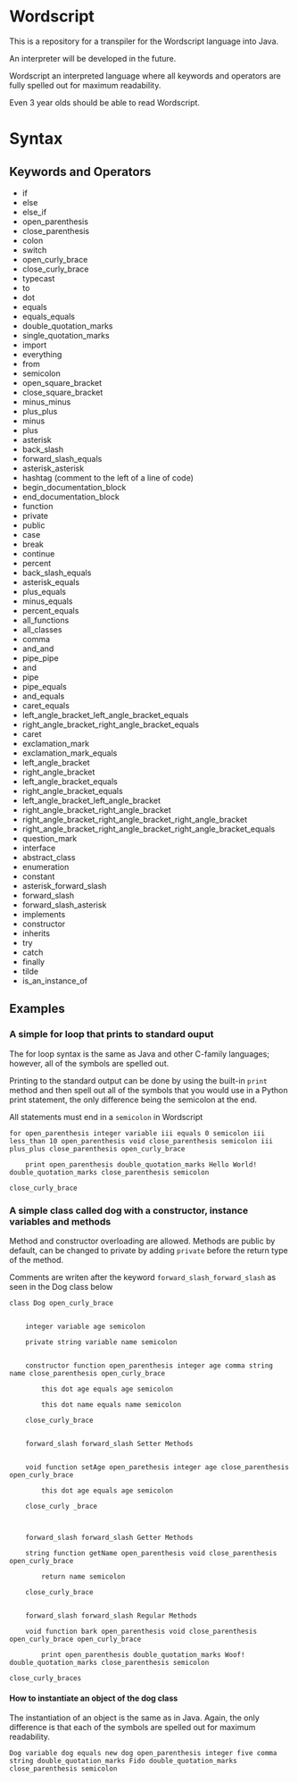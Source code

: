 # Wordscript

This is a repository for a transpiler for the Wordscript language into Java.


An interpreter will be developed in the future.

Wordscript an interpreted language where all keywords and operators are fully spelled out for maximum readability.

Even 3 year olds should be able to read Wordscript.


# Syntax
    
## Keywords and Operators
    
- if
- else
- else_if
- open_parenthesis
- close_parenthesis
- colon
- switch
- open_curly_brace
- close_curly_brace
- typecast
- to
- dot
- equals
- equals_equals
- double_quotation_marks
- single_quotation_marks
- import  
- everything  
- from  
- semicolon  
- open_square_bracket  
- close_square_bracket  
- minus_minus  
- plus_plus  
- minus  
- plus  
- asterisk  
- back_slash  
- forward_slash_equals  
- asterisk_asterisk  
- hashtag (comment to the left of a line of code)  
- begin_documentation_block  
- end_documentation_block  
- function  
- private  
- public  
- case  
- break  
- continue  
- percent  
- back_slash_equals  
- asterisk_equals  
- plus_equals  
- minus_equals  
- percent_equals  
- all_functions  
- all_classes  
- comma  
- and_and  
- pipe_pipe  
- and  
- pipe  
- pipe_equals  
- and_equals  
- caret_equals  
- left_angle_bracket_left_angle_bracket_equals  
- right_angle_bracket_right_angle_bracket_equals  
- caret  
- exclamation_mark  
- exclamation_mark_equals  
- left_angle_bracket  
- right_angle_bracket  
- left_angle_bracket_equals  
- right_angle_bracket_equals  
- left_angle_bracket_left_angle_bracket  
- right_angle_bracket_right_angle_bracket  
- right_angle_bracket_right_angle_bracket_right_angle_bracket  
- right_angle_bracket_right_angle_bracket_right_angle_bracket_equals  
- question_mark  
- interface  
- abstract_class  
- enumeration  
- constant  
- asterisk_forward_slash  
- forward_slash  
- forward_slash_asterisk  
- implements  
- constructor  
- inherits  
- try  
- catch  
- finally  
- tilde  
- is_an_instance_of  


## Examples

### A simple for loop that prints to standard ouput

The for loop syntax is the same as Java and other C-family languages; however, all of the symbols are spelled out.

Printing to the standard output can be done by using the built-in `print` method and then spell out all of the symbols that you would use in a Python print statement, the only difference being the semicolon at the end. 

All statements must end in a `semicolon` in Wordscript 

```
for open_parenthesis integer variable iii equals 0 semicolon iii less_than 10 open_parenthesis void close_parenthesis semicolon iii plus_plus close_parenthesis open_curly_brace 

	print open_parenthesis double_quotation_marks Hello World! double_quotation_marks close_parenthesis semicolon 

close_curly_brace 
```

### A simple class called dog with a constructor, instance variables and methods

Method and constructor overloading are allowed.
Methods are public by default, can be changed to private by adding `private` before the return type of the method.  

Comments are writen after the keyword `forward_slash_forward_slash` as seen in the Dog class below

```
class Dog open_curly_brace 

	
	integer variable age semicolon 

	private string variable name semicolon 


	constructor function open_parenthesis integer age comma string name close_parenthesis open_curly_brace
		
		this dot age equals age semicolon
		
		this dot name equals name semicolon
	
	close_curly_brace


	forward_slash forward_slash Setter Methods
 

	void function setAge open_parethesis integer age close_parenthesis open_curly_brace 

		this dot age equals age semicolon

	close_curly _brace 


	
	forward_slash forward_slash Getter Methods
	
	string function getName open_parenthesis void close_parenthesis open_curly_brace
		
		return name semicolon

	close_curly_brace

	
	forward_slash forward_slash Regular Methods

	void function bark open_parenthesis void close_parenthesis open_curly_brace open_curly_brace
		
		print open_parenthesis double_quotation_marks Woof! double_quotation_marks close_parenthesis semicolon

close_curly_braces
```

#### How to instantiate an object of the dog class

The instantiation of an object is the same as in Java. Again, the only difference is that each of the symbols are spelled out for maximum readability.

```
Dog variable dog equals new dog open_parenthesis integer five comma string double_quotation_marks Fido double_quotation_marks close_parenthesis semicolon
```
